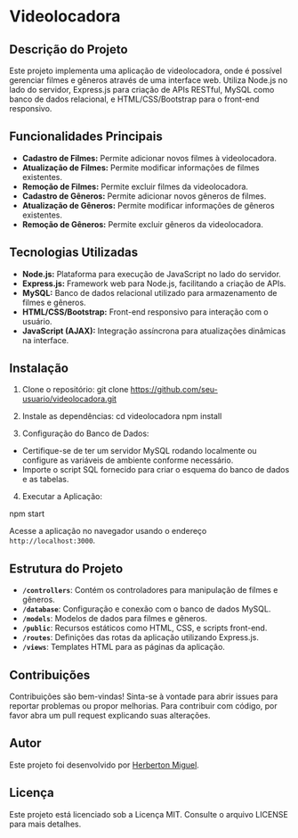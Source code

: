 # Videolocadora

## Descrição do Projeto
Este projeto implementa uma aplicação de videolocadora, onde é possível gerenciar filmes e gêneros através de uma interface web. Utiliza Node.js no lado do servidor, Express.js para criação de APIs RESTful, MySQL como banco de dados relacional, e HTML/CSS/Bootstrap para o front-end responsivo.

## Funcionalidades Principais
- **Cadastro de Filmes:** Permite adicionar novos filmes à videolocadora.
- **Atualização de Filmes:** Permite modificar informações de filmes existentes.
- **Remoção de Filmes:** Permite excluir filmes da videolocadora.
- **Cadastro de Gêneros:** Permite adicionar novos gêneros de filmes.
- **Atualização de Gêneros:** Permite modificar informações de gêneros existentes.
- **Remoção de Gêneros:** Permite excluir gêneros da videolocadora.

## Tecnologias Utilizadas
- **Node.js:** Plataforma para execução de JavaScript no lado do servidor.
- **Express.js:** Framework web para Node.js, facilitando a criação de APIs.
- **MySQL:** Banco de dados relacional utilizado para armazenamento de filmes e gêneros.
- **HTML/CSS/Bootstrap:** Front-end responsivo para interação com o usuário.
- **JavaScript (AJAX):** Integração assíncrona para atualizações dinâmicas na interface.

## Instalação
1. Clone o repositório:
git clone https://github.com/seu-usuario/videolocadora.git

2. Instale as dependências:
cd videolocadora
npm install

3. Configuração do Banco de Dados:
- Certifique-se de ter um servidor MySQL rodando localmente ou configure as variáveis de ambiente conforme necessário.
- Importe o script SQL fornecido para criar o esquema do banco de dados e as tabelas.

4. Executar a Aplicação:

npm start

Acesse a aplicação no navegador usando o endereço `http://localhost:3000`.

## Estrutura do Projeto
- **`/controllers`**: Contém os controladores para manipulação de filmes e gêneros.
- **`/database`**: Configuração e conexão com o banco de dados MySQL.
- **`/models`**: Modelos de dados para filmes e gêneros.
- **`/public`**: Recursos estáticos como HTML, CSS, e scripts front-end.
- **`/routes`**: Definições das rotas da aplicação utilizando Express.js.
- **`/views`**: Templates HTML para as páginas da aplicação.

## Contribuições
Contribuições são bem-vindas! Sinta-se à vontade para abrir issues para reportar problemas ou propor melhorias. Para contribuir com código, por favor abra um pull request explicando suas alterações.

## Autor
Este projeto foi desenvolvido por [Herberton Miguel](https://github.com/seu-usuario).

## Licença
Este projeto está licenciado sob a Licença MIT. Consulte o arquivo LICENSE para mais detalhes.
